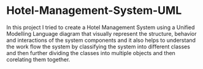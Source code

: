 # Hotel-Management-System-UML
In this project I tried to create a Hotel Management System using a Unified Modelling Language diagram that visually represent the structure, behavior and interactions of the system components and it also helps to understand the work flow the system by classifying the system into different classes and then further dividing the classes into multiple objects and then corelating them together.
